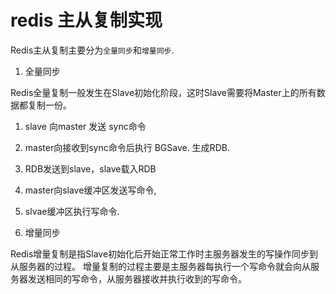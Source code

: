 # redis 主从复制实现 

Redis主从复制主要分为`全量同步`和`增量同步`.

1. 全量同步

Redis全量复制一般发生在Slave初始化阶段，这时Slave需要将Master上的所有数据都复制一份。

 1. slave 向master 发送 sync命令
 2. master向接收到sync命令后执行 BGSave. 生成RDB. 
 3. RDB发送到slave，slave载入RDB
 4. master向slave缓冲区发送写命令,
 5. slvae缓冲区执行写命令.


2. 增量同步

Redis增量复制是指Slave初始化后开始正常工作时主服务器发生的写操作同步到从服务器的过程。
增量复制的过程主要是主服务器每执行一个写命令就会向从服务器发送相同的写命令，从服务器接收并执行收到的写命令。